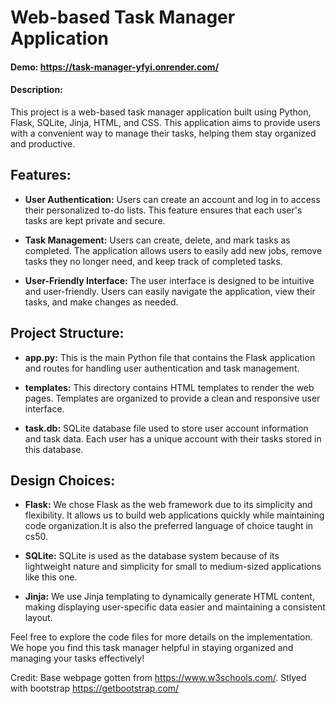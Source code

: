 # Web-based Task Manager Application
#### Demo: https://task-manager-yfyi.onrender.com/
#### Description:
This project is a web-based task manager application built using Python, Flask, SQLite, Jinja, HTML, and CSS. This application aims to provide users with a convenient way to manage their tasks, helping them stay organized and productive.


## Features:
- **User Authentication:** Users can create an account and log in to access their personalized to-do lists. This feature ensures that each user's tasks are kept private and secure.

- **Task Management:** Users can create, delete, and mark tasks as completed. The application allows users to easily add new jobs, remove tasks they no longer need, and keep track of completed tasks.

- **User-Friendly Interface:** The user interface is designed to be intuitive and user-friendly. Users can easily navigate the application, view their tasks, and make changes as needed.

## Project Structure:
- **app.py:** This is the main Python file that contains the Flask application and routes for handling user authentication and task management.

- **templates:** This directory contains HTML templates to render the web pages. Templates are organized to provide a clean and responsive user interface.

- **task.db:** SQLite database file used to store user account information and task data. Each user has a unique account with their tasks stored in this database.

## Design Choices:
- **Flask:** We chose Flask as the web framework due to its simplicity and flexibility. It allows us to build web applications quickly while maintaining code organization.It is also the preferred language of choice taught in cs50.

- **SQLite:** SQLite is used as the database system because of its lightweight nature and simplicity for small to medium-sized applications like this one.

- **Jinja:** We use Jinja templating to dynamically generate HTML content, making displaying user-specific data easier and maintaining a consistent layout.


Feel free to explore the code files for more details on the implementation. We hope you find this task manager helpful in staying organized and managing your tasks effectively!

Credit: Base webpage gotten from https://www.w3schools.com/. Stlyed with bootstrap https://getbootstrap.com/
